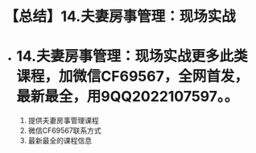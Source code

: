 # 【总结】14.夫妻房事管理：现场实战

-   # 14.夫妻房事管理：现场实战更多此类课程，加微信CF69567，全网首发，最新最全，用9QQ2022107597。。
    1.  提供夫妻房事管理课程
    2.  微信CF69567联系方式
    3.  最新最全的课程信息